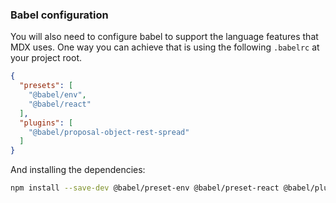 ### Babel configuration

You will also need to configure babel to support the language features that
MDX uses. One way you can achieve that is using the following `.babelrc`
at your project root.

```json
{
  "presets": [
    "@babel/env",
    "@babel/react"
  ],
  "plugins": [
    "@babel/proposal-object-rest-spread"
  ]
}
```

And installing the dependencies:

```sh
npm install --save-dev @babel/preset-env @babel/preset-react @babel/plugin-proposal-object-rest-spread
```

[babel]: https://babeljs.io
